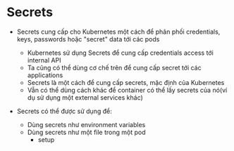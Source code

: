 # Secrets

* Secrets cung cấp cho Kubernetes một cách để phân phối credentials, keys, passwords hoặc "secret" data tới các pods
  - Kubernetes sử dụng Secrets để cung cấp credentials access tới internal API
  - Ta cũng có thể dùng cơ chế trên để cung cấp secret tới các applications
  - Secrets là một cách để cung cấp secrets, mặc định của Kubernetes
  - Vẫn có thể dùng cách khác để container có thể lấy secrets của nó(ví dụ sử dụng một external services khác)


* Secrets có thể được sử dụng để:
  - Dùng secrets như environment variables
  - Dùng secrets như một file trong một pod
    - setup
